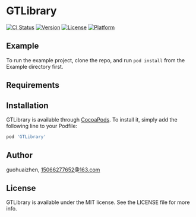 # GTLibrary

[![CI Status](https://img.shields.io/travis/guohuaizhen/GTLibrary.svg?style=flat)](https://travis-ci.org/guohuaizhen/GTLibrary)
[![Version](https://img.shields.io/cocoapods/v/GTLibrary.svg?style=flat)](https://cocoapods.org/pods/GTLibrary)
[![License](https://img.shields.io/cocoapods/l/GTLibrary.svg?style=flat)](https://cocoapods.org/pods/GTLibrary)
[![Platform](https://img.shields.io/cocoapods/p/GTLibrary.svg?style=flat)](https://cocoapods.org/pods/GTLibrary)

## Example

To run the example project, clone the repo, and run `pod install` from the Example directory first.

## Requirements

## Installation

GTLibrary is available through [CocoaPods](https://cocoapods.org). To install
it, simply add the following line to your Podfile:

```ruby
pod 'GTLibrary'
```

## Author

guohuaizhen, 15066277652@163.com

## License

GTLibrary is available under the MIT license. See the LICENSE file for more info.
